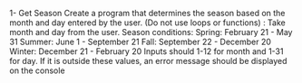 1- Get Season
Create a program that determines the season based on the month and day entered by the user. (Do not
use loops or functions) :
Take month and day from the user.
Season conditions:
Spring: February 21 - May 31
Summer: June 1 - September 21
Fall: September 22 - December 20
Winter: December 21 - February 20
Inputs should 1-12 for month and 1-31 for day. If it is outside these values, an error message should be
displayed on the console
